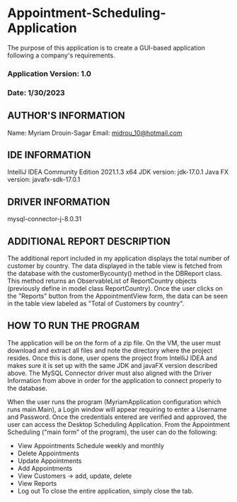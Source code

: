 # Appointment-Scheduling-Application

 
The purpose of this application is to create a GUI-based application following a company's requirements.



### Application Version: 1.0
### Date: 1/30/2023


## AUTHOR'S INFORMATION

Name: Myriam Drouin-Sagar
Email: midrou_10@hotmail.com



## IDE INFORMATION

IntelliJ IDEA Community Edition 2021.1.3 x64
JDK version: jdk-17.0.1
Java FX version: javafx-sdk-17.0.1



## DRIVER INFORMATION

mysql-connector-j-8.0.31



## ADDITIONAL REPORT DESCRIPTION 

The additional report included in my application displays the total number of customer by country.
The data displayed in the table view is fetched from the database with the customerBycounty() method in the DBReport class.
This method returns an ObservableList of ReportCountry objects (previously define in model class ReportCountry).
Once the user clicks on the "Reports" button from the AppointmentView form, the data can be seen in the table view labeled as "Total of Customers by country".



## HOW TO RUN THE PROGRAM

The application will be on the form of a zip file.
On the VM, the user must download and extract all files and note the directory where the project resides.
Once this is done, user opens the project from IntelliJ IDEA and makes sure it is set up with the same JDK and javaFX version described above.
The MySQL Connector driver must also aligned with the Driver Information from above in order for the application to connect properly to the database.

When the user runs the program (MyriamApplication configuration which runs main.Main), a Login window will appear requiring to enter a Username and Password.
Once the credentials entered are verified and approved, the user can access the Desktop Scheduling Application.
From the Appointment Scheduling ("main form" of the program), the user can do the following:
- View Appointments Schedule weekly and monthly
- Delete Appointments
- Update Appointments
- Add Appointments
- View Customers -> add, update, delete
- View Reports
- Log out
To close the entire application, simply close the tab.
 
  
  

 







 
